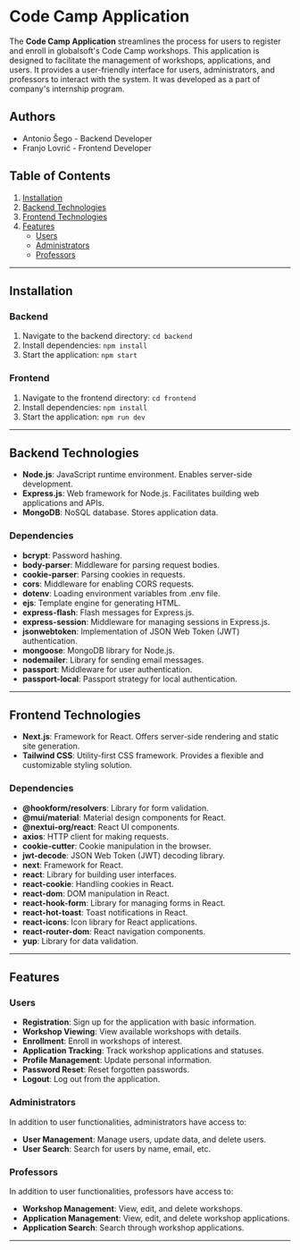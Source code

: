 # Code Camp Application

The **Code Camp Application** streamlines the process for users to register and enroll in globalsoft's Code Camp workshops. This application is designed to facilitate the management of workshops, applications, and users. It provides a user-friendly interface for users, administrators, and professors to interact with the system. It was developed as a part of company's internship program.

## Authors
- Antonio Šego - Backend Developer
- Franjo Lovrić - Frontend Developer

## Table of Contents
1. [Installation](#installation)
2. [Backend Technologies](#backend-technologies)
3. [Frontend Technologies](#frontend-technologies)
4. [Features](#features)
   - [Users](#users)
   - [Administrators](#administrators)
   - [Professors](#professors)

---

## Installation

### Backend
1. Navigate to the backend directory: `cd backend`
2. Install dependencies: `npm install`
3. Start the application: `npm start`

### Frontend
1. Navigate to the frontend directory: `cd frontend`
2. Install dependencies: `npm install`
3. Start the application: `npm run dev`

---

## Backend Technologies
- **Node.js**: JavaScript runtime environment. Enables server-side development.
- **Express.js**: Web framework for Node.js. Facilitates building web applications and APIs.
- **MongoDB**: NoSQL database. Stores application data.

### Dependencies
- **bcrypt**: Password hashing.
- **body-parser**: Middleware for parsing request bodies.
- **cookie-parser**: Parsing cookies in requests.
- **cors**: Middleware for enabling CORS requests.
- **dotenv**: Loading environment variables from .env file.
- **ejs**: Template engine for generating HTML.
- **express-flash**: Flash messages for Express.js.
- **express-session**: Middleware for managing sessions in Express.js.
- **jsonwebtoken**: Implementation of JSON Web Token (JWT) authentication.
- **mongoose**: MongoDB library for Node.js.
- **nodemailer**: Library for sending email messages.
- **passport**: Middleware for user authentication.
- **passport-local**: Passport strategy for local authentication.

---

## Frontend Technologies
- **Next.js**: Framework for React. Offers server-side rendering and static site generation.
- **Tailwind CSS**: Utility-first CSS framework. Provides a flexible and customizable styling solution.

### Dependencies
- **@hookform/resolvers**: Library for form validation.
- **@mui/material**: Material design components for React.
- **@nextui-org/react**: React UI components.
- **axios**: HTTP client for making requests.
- **cookie-cutter**: Cookie manipulation in the browser.
- **jwt-decode**: JSON Web Token (JWT) decoding library.
- **next**: Framework for React.
- **react**: Library for building user interfaces.
- **react-cookie**: Handling cookies in React.
- **react-dom**: DOM manipulation in React.
- **react-hook-form**: Library for managing forms in React.
- **react-hot-toast**: Toast notifications in React.
- **react-icons**: Icon library for React applications.
- **react-router-dom**: React navigation components.
- **yup**: Library for data validation.

---

## Features

### Users
- **Registration**: Sign up for the application with basic information.
- **Workshop Viewing**: View available workshops with details.
- **Enrollment**: Enroll in workshops of interest.
- **Application Tracking**: Track workshop applications and statuses.
- **Profile Management**: Update personal information.
- **Password Reset**: Reset forgotten passwords.
- **Logout**: Log out from the application.

### Administrators
In addition to user functionalities, administrators have access to:
- **User Management**: Manage users, update data, and delete users.
- **User Search**: Search for users by name, email, etc.

### Professors
In addition to user functionalities, professors have access to:
- **Workshop Management**: View, edit, and delete workshops.
- **Application Management**: View, edit, and delete workshop applications.
- **Application Search**: Search through workshop applications.

---
